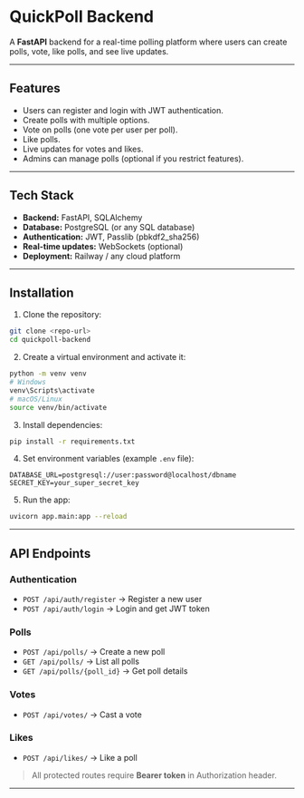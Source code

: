 # QuickPoll Backend

A **FastAPI** backend for a real-time polling platform where users can create polls, vote, like polls, and see live updates.

---

## **Features**

- Users can register and login with JWT authentication.
- Create polls with multiple options.
- Vote on polls (one vote per user per poll).
- Like polls.
- Live updates for votes and likes.
- Admins can manage polls (optional if you restrict features).

---

## **Tech Stack**

- **Backend:** FastAPI, SQLAlchemy
- **Database:** PostgreSQL (or any SQL database)
- **Authentication:** JWT, Passlib (pbkdf2_sha256)
- **Real-time updates:** WebSockets (optional)
- **Deployment:** Railway / any cloud platform

---

## **Installation**

1. Clone the repository:

```bash
git clone <repo-url>
cd quickpoll-backend
```

2. Create a virtual environment and activate it:

```bash
python -m venv venv
# Windows
venv\Scripts\activate
# macOS/Linux
source venv/bin/activate
```

3. Install dependencies:

```bash
pip install -r requirements.txt
```

4. Set environment variables (example `.env` file):

```env
DATABASE_URL=postgresql://user:password@localhost/dbname
SECRET_KEY=your_super_secret_key
```

5. Run the app:

```bash
uvicorn app.main:app --reload
```

---

## **API Endpoints**

### **Authentication**
- `POST /api/auth/register` → Register a new user
- `POST /api/auth/login` → Login and get JWT token

### **Polls**
- `POST /api/polls/` → Create a new poll
- `GET /api/polls/` → List all polls
- `GET /api/polls/{poll_id}` → Get poll details

### **Votes**
- `POST /api/votes/` → Cast a vote

### **Likes**
- `POST /api/likes/` → Like a poll

> All protected routes require **Bearer token** in Authorization header.

---

